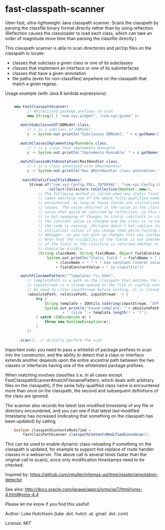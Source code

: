 fast-classpath-scanner
======================

Uber-fast, ultra-lightweight Java classpath scanner. Scans the classpath by parsing the classfile binary format directly rather than by using reflection. (Reflection causes the classloader to load each class, which can take an order of magnitude more time than parsing the classfile directly.)

This classpath scanner is able to scan directories and jar/zip files on the classpath to locate:
* classes that subclass a given class or one of its subclasses
* classes that implement an interface or one of its subinterfaces
* classes that have a given annotation
* file paths (even for non-classfiles) anywhere on the classpath that match a given regexp.

Usage example (with Java 8 lambda expressions):

```java

    new FastClasspathScanner(
          // Whitelisted package prefixes to scan
          new String[] { "com.xyz.widget", "com.xyz.gizmo" })  
          
      .matchSubclassesOf(DBModel.class,
          // c is a subclass of DBModel
          c -> System.out.println("Subclasses DBModel: " + c.getName()))
          
      .matchClassesImplementing(Runnable.class,
          // c is a class that implements Runnable
          c -> System.out.println("Implements Runnable: " + c.getName()))
          
      .matchClassesWithAnnotation(RestHandler.class,
          // c is a class annotated with @RestHandler
          c -> System.out.println("Has @RestHandler class annotation: " + c.getName()))
 
       .matchStaticFinalFieldNames(
           Stream.of("com.xyz.Config.POLL_INTERVAL", "com.xyz.Config.LOG_LEVEL")
                   .collect(Collectors.toCollection(HashSet::new)),
               // The following method is called when any static final fields with
               // names matching one of the above fully-qualified names are
               // encountered, as long as those fields are initialized to constant
               // values. The value returned is the value in the classfile, not the
               // value that would be returned by reflection, so this can be useful
               // in hot-swapping of changes to static constants in classfiles if
               // the constant value is changed and the class is re-compiled while
               // the code is running. (Eclipse doesn't hot-replace static constant
               // initializer values if you change them while running code in the
               // debugger, so you can pick up changes this way instead). 
               // Note that the visibility of the fields is not checked; the value
               // of the field in the classfile is returned whether or not it
               // should be visible. 
               (String className, String fieldName, Object fieldConstantValue) ->
                   System.out.println("Static field " + fieldName + " of class "
                       + className + " " + " has constant literal value "
                       + fieldConstantValue + " in classfile"))

      .matchFilenamePattern("^template/.*\\.html",
          // templatePath is a path on the classpath that matches the above pattern;
          // inputStream is a stream opened on the file or zipfile entry.
          // No need to close inputStream before exiting, it is closed by caller.
          (absolutePath, relativePath, inputStream) -> {
              try {
                  String template = IOUtils.toString(inputStream, "UTF-8");
                  System.out.println("Found template: " + absolutePath
                          + " (size " + template.length() + ")");
              } catch (IOException e) {
                  throw new RuntimeException(e);
              }
          })
        
      .scan();  // Actually perform the scan

```

*Important note:* you need to pass a whitelist of package prefixes to scan into the constructor, and the ability to detect that a class or interface extends another depends upon the entire ancestral path between the two classes or interfaces having one of the whitelisted package prefixes.

When matching involves classfiles (i.e. in all cases except FastClasspathScanner#matchFilenamePattern, which deals with arbitrary files on the classpath), if the same fully-qualified class name is encountered more than once on the classpath, the second and subsequent definitions of the class are ignored.

The scanner also records the latest last-modified timestamp of any file or directory encountered, and you can see if that latest last-modified timestamp has increased (indicating that something on the classpath has been updated) by calling

```java
    boolean classpathContentsModified =
        fastClassPathScanner.classpathContentsModifiedSinceScan();
```

This can be used to enable dynamic class-reloading if something on the classpath is updated, for example to support hot-replace of route handler classes in a webserver. The above call is several times faster than the original call to scan(), since only modification timestamps need to be checked.

Inspired by: https://github.com/rmuller/infomas-asl/tree/master/annotation-detector

See also: http://docs.oracle.com/javase/specs/jvms/se7/html/jvms-4.html#jvms-4.4

Please let me know if you find this useful!

Author: Luke Hutchison (luke .dot. hutch .at. gmail .dot. com)

License: MIT
